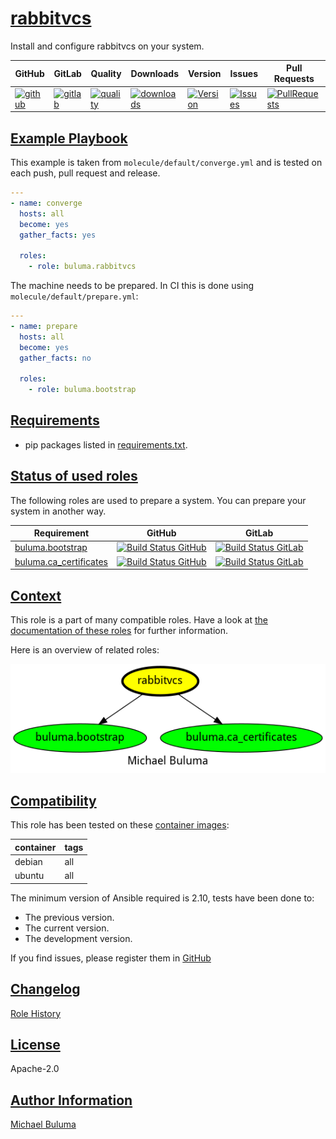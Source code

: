 # [rabbitvcs](#rabbitvcs)

Install and configure rabbitvcs on your system.

|GitHub|GitLab|Quality|Downloads|Version|Issues|Pull Requests|
|------|------|-------|---------|-------|------|-------------|
|[![github](https://github.com/buluma/ansible-role-rabbitvcs/workflows/Ansible%20Molecule/badge.svg)](https://github.com/buluma/ansible-role-rabbitvcs/actions)|[![gitlab](https://gitlab.com/buluma/ansible-role-rabbitvcs/badges/master/pipeline.svg)](https://gitlab.com/buluma/ansible-role-rabbitvcs)|[![quality](https://img.shields.io/ansible/quality/58939)](https://galaxy.ansible.com/buluma/rabbitvcs)|[![downloads](https://img.shields.io/ansible/role/d/58939)](https://galaxy.ansible.com/buluma/rabbitvcs)|[![Version](https://img.shields.io/github/release/buluma/ansible-role-rabbitvcs.svg)](https://github.com/buluma/ansible-role-rabbitvcs/releases/)|[![Issues](https://img.shields.io/github/issues/buluma/ansible-role-rabbitvcs.svg)](https://github.com/buluma/ansible-role-rabbitvcs/issues/)|[![PullRequests](https://img.shields.io/github/issues-pr-closed-raw/buluma/ansible-role-rabbitvcs.svg)](https://github.com/buluma/ansible-role-rabbitvcs/pulls/)|

## [Example Playbook](#example-playbook)

This example is taken from `molecule/default/converge.yml` and is tested on each push, pull request and release.
```yaml
---
- name: converge
  hosts: all
  become: yes
  gather_facts: yes

  roles:
    - role: buluma.rabbitvcs
```

The machine needs to be prepared. In CI this is done using `molecule/default/prepare.yml`:
```yaml
---
- name: prepare
  hosts: all
  become: yes
  gather_facts: no

  roles:
    - role: buluma.bootstrap
```



## [Requirements](#requirements)

- pip packages listed in [requirements.txt](https://github.com/buluma/ansible-role-rabbitvcs/blob/main/requirements.txt).

## [Status of used roles](#status-of-requirements)

The following roles are used to prepare a system. You can prepare your system in another way.

| Requirement | GitHub | GitLab |
|-------------|--------|--------|
|[buluma.bootstrap](https://galaxy.ansible.com/buluma/bootstrap)|[![Build Status GitHub](https://github.com/buluma/ansible-role-bootstrap/workflows/Ansible%20Molecule/badge.svg)](https://github.com/buluma/ansible-role-bootstrap/actions)|[![Build Status GitLab ](https://gitlab.com/buluma/ansible-role-bootstrap/badges/main/pipeline.svg)](https://gitlab.com/buluma/ansible-role-bootstrap)|
|[buluma.ca_certificates](https://galaxy.ansible.com/buluma/ca_certificates)|[![Build Status GitHub](https://github.com/buluma/ansible-role-ca_certificates/workflows/Ansible%20Molecule/badge.svg)](https://github.com/buluma/ansible-role-ca_certificates/actions)|[![Build Status GitLab ](https://gitlab.com/buluma/ansible-role-ca_certificates/badges/main/pipeline.svg)](https://gitlab.com/buluma/ansible-role-ca_certificates)|

## [Context](#context)

This role is a part of many compatible roles. Have a look at [the documentation of these roles](https://buluma.github.io/) for further information.

Here is an overview of related roles:

![dependencies](https://raw.githubusercontent.com/buluma/ansible-role-rabbitvcs/png/requirements.png "Dependencies")

## [Compatibility](#compatibility)

This role has been tested on these [container images](https://hub.docker.com/u/buluma):

|container|tags|
|---------|----|
|debian|all|
|ubuntu|all|

The minimum version of Ansible required is 2.10, tests have been done to:

- The previous version.
- The current version.
- The development version.



If you find issues, please register them in [GitHub](https://github.com/buluma/ansible-role-rabbitvcs/issues)

## [Changelog](#changelog)

[Role History](https://github.com/buluma/ansible-role-rabbitvcs/blob/master/CHANGELOG.md)

## [License](#license)

Apache-2.0

## [Author Information](#author-information)

[Michael Buluma](https://buluma.github.io/)
